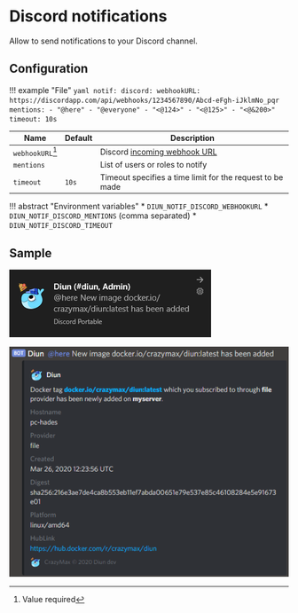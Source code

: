 # Discord notifications

Allow to send notifications to your Discord channel.

## Configuration

!!! example "File"
    ```yaml
    notif:
      discord:
        webhookURL: https://discordapp.com/api/webhooks/1234567890/Abcd-eFgh-iJklmNo_pqr
        mentions:
          - "@here"
          - "@everyone"
          - "<@124>"
          - "<@125>"
          - "<@&200>"
        timeout: 10s
    ```

| Name               | Default       | Description   |
|--------------------|---------------|---------------|
| `webhookURL`[^1]   |               | Discord [incoming webhook URL](https://support.discord.com/hc/en-us/articles/228383668-Intro-to-Webhooks) |
| `mentions`          |              | List of users or roles to notify |
| `timeout`          | `10s`         | Timeout specifies a time limit for the request to be made |

!!! abstract "Environment variables"
    * `DIUN_NOTIF_DISCORD_WEBHOOKURL`
    * `DIUN_NOTIF_DISCORD_MENTIONS` (comma separated)
    * `DIUN_NOTIF_DISCORD_TIMEOUT`

## Sample

![](../assets/notif/discord-1.png)

![](../assets/notif/discord-2.png)

[^1]: Value required
